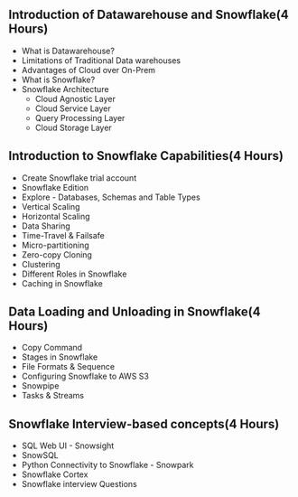 

## Introduction of Datawarehouse and Snowflake(4 Hours)
- What is Datawarehouse?
- Limitations of Traditional Data warehouses
- Advantages of Cloud over On-Prem
- What is Snowflake?
-  Snowflake Architecture
	- Cloud Agnostic Layer
	- Cloud Service Layer
	- Query Processing Layer
	- Cloud Storage Layer

## Introduction to Snowflake Capabilities(4 Hours)
- Create Snowflake trial account
- Snowflake Edition
- Explore - Databases, Schemas and Table Types
- Vertical Scaling
- Horizontal Scaling
- Data Sharing
- Time-Travel & Failsafe
- Micro-partitioning
- Zero-copy Cloning
- Clustering
- Different Roles in Snowflake
- Caching in Snowflake

## Data Loading and Unloading in Snowflake(4 Hours)
- Copy Command
- Stages in Snowflake
- File Formats & Sequence
- Configuring Snowflake to AWS S3
- Snowpipe
- Tasks & Streams

## Snowflake Interview-based concepts(4 Hours)
- SQL Web UI - Snowsight
- SnowSQL
- Python Connectivity to Snowflake - Snowpark
- Snowflake Cortex 
- Snowflake interview Questions
